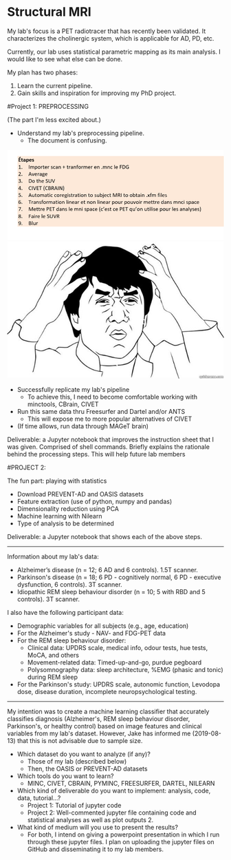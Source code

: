 # Structural MRI

My lab's focus is a PET radiotracer that has recently been validated. It characterizes the cholinergic system, which is applicable for AD, PD, etc.  

Currently, our lab uses statistical parametric mapping as its main analysis. I would like to see what else can be done. 

My plan has two phases: 

1. Learn the current pipeline. 
2. Gain skills and inspiration for improving my PhD project.  


#Project 1: PREPROCESSING 

(The part I'm less excited about.) 

- Understand my lab's preprocessing pipeline. 
    - The document is confusing.  

<img src="https://github.com/mtl-brainhack-school-2019/rwickens-sMRI-PET/blob/master/Wtf.PNG?raw=true" width=1200> 

<img src="https://github.com/mtl-brainhack-school-2019/rwickens-sMRI-PET/blob/master/JackieChan.jpg"> 

- Successfully replicate my lab's pipeline 
  - To achieve this, I need to become comfortable working with minctools, CBrain, CIVET
-	Run this same data thru Freesurfer and Dartel and/or ANTS 
    - This will expose me to more popular alternatives of CIVET
- (If time allows, run data through MAGeT brain)

Deliverable: a Jupyter notebook that improves the instruction sheet that I was given. Comprised of shell commands. Briefly explains the rationale behind the processing steps. This will help future lab members

#PROJECT 2:

The fun part: playing with statistics

- Download PREVENT-AD and OASIS datasets
- Feature extraction (use of python, numpy and pandas)
- Dimensionality reduction using PCA
- Machine learning with Nilearn 
- Type of analysis to be determined

Deliverable: a Jupyter notebook that shows each of the above steps. 

---------------------------

Information about my lab's data: 

- Alzheimer’s disease (n = 12; 6 AD and 6 controls). 1.5T scanner. 
- Parkinson's disease (n = 18; 6 PD - cognitively normal, 6 PD - executive dysfunction, 6 controls). 3T scanner. 
- Idiopathic REM sleep behaviour disorder (n = 10; 5 with RBD and 5 controls). 3T scanner. 
 
I also have the following participant data:

- Demographic variables for all subjects (e.g., age, education)
- For the Alzheimer's study - NAV- and FDG-PET data
- For the REM sleep behaviour disorder: 
    - Clinical data: UPDRS scale, medical info, odour tests, hue tests, MoCA, and others
    - Movement-related data: Timed-up-and-go, purdue pegboard
    - Polysomnography data: sleep architecture, %EMG (phasic and tonic) during REM sleep
- For the Parkinson's study: UPDRS scale, autonomic function, Levodopa dose, disease duration, incomplete neuropsychological testing. 

-------------

My intention was to create a machine learning classifier that accurately classifies diagnosis (Alzheimer's, REM sleep behaviour disorder, Parkinson's, or healthy control) based on image features and clinical variables from my lab's dataset. However, Jake has informed me (2019-08-13) that this is not advisable due to sample size.   

- Which dataset do you want to analyze (if any)? 
  - Those of my lab (described below)
  - Then, the OASIS or PREVENT-AD datasets
-	Which tools do you want to learn? 
    - MINC, CIVET, CBRAIN, PYMINC, FREESURFER, DARTEL, NILEARN
- Which kind of deliverable do you want to implement: analysis, code, data, tutorial...? 
  - Project 1: Tutorial of jupyter code
  - Project 2: Well-commented jupyter file containing code and statistical analyses as well as plot outputs 2. 
- What kind of medium will you use to present the results? 
  - For both, I intend on giving a powerpoint presentation in which I run through these jupyter files. I plan on uploading the jupyter files on GitHub and disseminating it to my lab members.